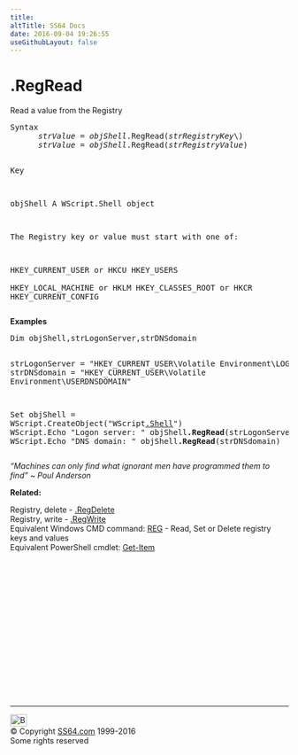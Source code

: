 ```yaml
---
title:
altTitle: SS64 Docs
date: 2016-09-04 19:26:55
useGithubLayout: false
---
```

<!-- #BeginLibraryItem "/Library/head_vb.lbi" --><!-- #EndLibraryItem --><h1>.RegRead </h1> 
<p>Read a value from the Registry </p>
<pre>Syntax 
      <i>strValue</i> = <i>objShell</i>.RegRead(<i>strRegistryKey</i>\)
      <i>strValue</i> = <i>objShell</i>.RegRead(<i>strRegistryValue</i>)

Key

   objShell    A WScript.Shell object

   The Registry key or value must start with one of:

   HKEY_CURRENT_USER  or HKCU
   HKEY_USERS         
   HKEY_LOCAL_MACHINE or HKLM
   HKEY_CLASSES_ROOT  or HKCR
   HKEY_CURRENT_CONFIG</pre>
<p><b>Examples</b></p>
<pre>Dim objShell,strLogonServer,strDNSdomain

strLogonServer = "HKEY_CURRENT_USER\Volatile Environment\LOGONSERVER"
strDNSdomain = "HKEY_CURRENT_USER\Volatile Environment\USERDNSDOMAIN"

Set objShell = WScript.CreateObject("WScript<a href="shell.html">.Shell</a>")
WScript.Echo "Logon server: " objShell<b>.RegRead</b>(strLogonServer) 
WScript.Echo "DNS domain: " objShell<b>.RegRead</b>(strDNSdomain) </pre>
<p class="quote"><i>“Machines can only find what ignorant men have programmed them to find” ~ Poul Anderson</i></p>
<p><b>Related:</b></p>
<p> Registry, delete - <a href="regdel.html">.RegDelete</a> <br>
Registry, write - <a href="regwrite.html">.RegWrite</a><br>
Equivalent Windows CMD command: 
<a href="../nt/reg.html">REG</a> - Read, Set or Delete registry keys and values<br>
Equivalent PowerShell cmdlet: <a href="../ps/get-item.html">Get-Item</a></p><!-- #BeginLibraryItem "/Library/foot_vb.lbi" --><p><script async="" src="//pagead2.googlesyndication.com/pagead/js/adsbygoogle.js"></script>
<!-- VB300 -->
<ins class="adsbygoogle" style="display:inline-block;width:300px;height:250px" data-ad-client="ca-pub-6140977852749469" data-ad-slot="1683739502"></ins>
<script>
(adsbygoogle = window.adsbygoogle || []).push({});
</script></p>
<hr>
<div id="bl" class="footer"><a href="#"><img src="../images/top.png" width="30" height="22" alt="Back to the Top"></a></div>
<div id="br" class="footer, tagline">© Copyright <a href="http://ss64.com/">SS64.com</a> 1999-2016<br>
Some rights reserved</div><!-- #EndLibraryItem -->


